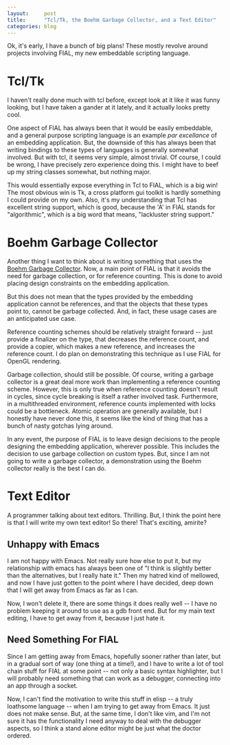 ```yaml
---
layout:     post
title:      "Tcl/Tk, the Boehm Garbage Collector, and a Text Editor"
categories: blog
---
```


Ok, it's early, I have a bunch of big plans!  These mostly revolve
around projects involving FIAL, my new embeddable scripting language.  

# Tcl/Tk

I haven't really done much with tcl before, except look at it like it
was funny looking, but I have taken a gander at it lately, and it
actually looks pretty cool.

One aspect of FIAL has always been that it would be easily embeddable,
and a general purpose scripting language is an example *par
excellance* of an embedding application.  But, the downside of this
has always been that writing bindings to these types of languages is
generally somewhat involved.  But with tcl, it seems very simple,
almost trivial.  Of course, I could be wrong, I have precisely zero
experience doing this.  I might have to beef up my string classes
somewhat, but nothing major.

This would essentially expose everything in Tcl to FIAL, which is a
big win!  The most obvious win is Tk, a cross platform gui toolkit is
hardly something I could provide on my own.  Also, it's my
understanding that Tcl has excellent string support, which is good,
because the 'A' in FIAL stands for "algorithmic", which is a big word
that means, "lackluster string support."

# Boehm Garbage Collector

Another thing I want to think about is writing something that uses the
[Boehm Garbage Collector](http://www.hboehm.info/gc/).  Now, a main
point of FIAL is that it avoids the need for garbage collection, or
for reference counting.  This is done to avoid placing design
constraints on the embedding application.

But this does not mean that the types provided by the embedding
application cannot be references, and that the objects that these
types point to, cannot be garbage collected.  And, in fact, these
usage cases are an anticipated use case.  

Reference counting schemes should be relatively straight forward --
just provide a finalizer on the type, that decreases the reference
count, and provide a copier, which makes a new reference, and
increases the reference count.  I do plan on demonstrating this
technique as I use FIAL for OpenGL rendering.  

Garbage collection, should still be possible.  Of course, writing a
garbage collector is a great deal more work than implementing a
reference counting scheme.  However, this is only true when reference
counting doesn't result in cycles, since cycle breaking is itself a
rather involved task.  Furthermore, in a multithreaded environment,
reference counts implemented with locks could be a bottleneck.  Atomic
operation are generally available, but I honestly have never done
this, it seems like the kind of thing that has a bunch of nasty
gotchas lying around.

In any event, the purpose of FIAL is to leave design decisions to the
people designing the embedding application, wherever possible.  This
includes the decision to use garbage collection on custom types.  But,
since I am not going to write a garbage collector, a demonstration
using the Boehm collector really is the best I can do.

# Text Editor

A programmer talking about text editors.  Thrilling.  But, I think the
point here is that I will write my own text editor!  So there!  That's
exciting, amirite?

## Unhappy with Emacs

I am not happy with Emacs.  Not really sure how else to put it, but my
relationship with emacs has always been one of "I think is slightly
better than the alternatives, but I really hate it."  Then my hatred
kind of mellowed, and now I have just gotten to the point where I have
decided, deep down that I will get away from Emacs as far as I can.  

Now, I won't delete it, there are some things it does really well -- I
have no problem keeping it around to use as a gdb front end.  But for
my main text editing, I have to get away from it, because I just hate
it.

## Need Something For FIAL

Since I am getting away from Emacs, hopefully sooner rather than
later, but in a gradual sort of way (one thing at a time!), and I have
to write a lot of tool chain stuff for FIAL at some point -- not only
a basic syntax highlighter, but I will probably need something that
can work as a debugger, connecting into an app through a socket.

Now, I can't find the motivation to write this stuff in elisp -- a
truly loathsome language -- when I am trying to get away from Emacs.
It just does not make sense.  But, at the same time, I don't like vim,
and I'm not sure it has the functionality I need anyway to deal with
the debugger aspects, so I think a stand alone editor might be just
what the doctor ordered.





